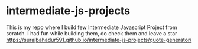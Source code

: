 # intermediate-js-projects
This is my repo where I build few Intermediate Javascript Project from scratch. I had fun while building them, do check them and leave a star
https://surajbahadur591.github.io/intermediate-js-projects/quote-generator/
